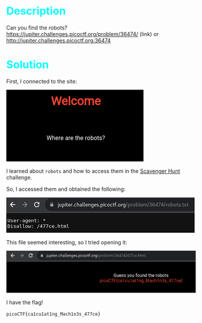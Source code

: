 <h1><span style="color:cyan">Description</span></h1>

Can you find the robots? https://jupiter.challenges.picoctf.org/problem/36474/ (link) or http://jupiter.challenges.picoctf.org:36474

<h1><span style="color:cyan">Solution</span></h1>

First, I connected to the site:

![Alt text](image.png)

I learned about `robots` and how to access them in the [Scavenger Hunt](./scavengerHunt.md) challenge.

So, I accessed them and obtained the following:

![Alt text](image-1.png)

This file seemed interesting, so I tried opening it:

![Alt text](image-2.png)

I have the flag!

    picoCTF{ca1cu1at1ng_Mach1n3s_477ce}

